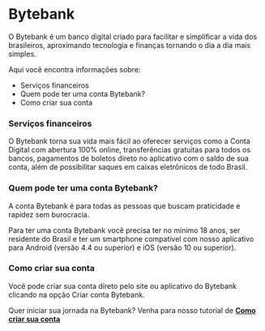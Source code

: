 # Bytebank 

O Bytebank é um banco digital criado para facilitar e simplificar a vida dos brasileiros, aproximando tecnologia e finanças tornando o dia a dia mais simples. 

Aqui você encontra informações sobre: 

* Serviços financeiros
* Quem pode ter uma conta Bytebank?
* Como criar sua conta

### Serviços financeiros

O Bytebank torna sua vida mais fácil ao oferecer serviços como a Conta Digital com abertura 100% online, transferências gratuitas para todos os bancos, pagamentos de boletos direto no aplicativo com o saldo de sua conta, além de possibilitar saques em caixas eletrônicos de todo Brasil. 

### Quem pode ter uma conta Bytebank?

A conta Bytebank é para todas as pessoas que buscam praticidade e rapidez sem burocracia. 

Para ter uma conta Bytebank você precisa ter no mínimo 18 anos, ser residente do Brasil e ter um smartphone compatível com nosso aplicativo para Android (versão 4.4 ou superior) e iOS (versão 10 ou superior).

### Como criar sua conta

Você pode criar sua conta direto pelo site ou aplicativo do Bytebank clicando na opção Criar conta Bytebank. 

Quer iniciar sua jornada na Bytebank? Venha para nosso tutorial de [**Como criar sua conta**](URL) 

